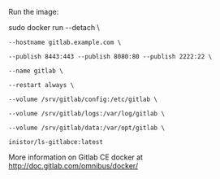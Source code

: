 Run the image:

sudo docker run --detach \

	--hostname gitlab.example.com \

	--publish 8443:443 --publish 8080:80 --publish 2222:22 \

	--name gitlab \

	--restart always \

	--volume /srv/gitlab/config:/etc/gitlab \

	--volume /srv/gitlab/logs:/var/log/gitlab \

	--volume /srv/gitlab/data:/var/opt/gitlab \

	inistor/ls-gitlabce:latest

More information on Gitlab CE docker at http://doc.gitlab.com/omnibus/docker/
